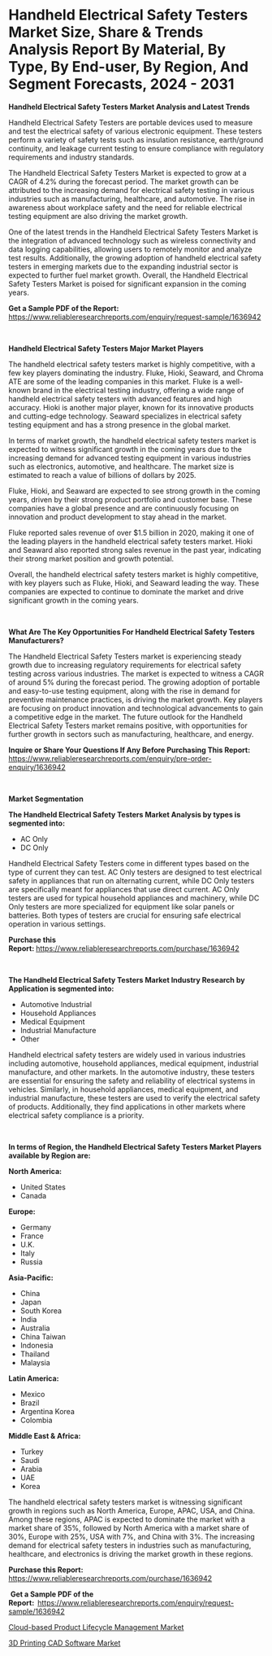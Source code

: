 <p><h1>Handheld Electrical Safety Testers Market Size, Share & Trends Analysis Report By Material, By Type, By End-user, By Region, And Segment Forecasts, 2024 - 2031</h1></p><p><strong>Handheld Electrical Safety Testers Market Analysis and Latest Trends</strong></p>
<p><p>Handheld Electrical Safety Testers are portable devices used to measure and test the electrical safety of various electronic equipment. These testers perform a variety of safety tests such as insulation resistance, earth/ground continuity, and leakage current testing to ensure compliance with regulatory requirements and industry standards.</p><p>The Handheld Electrical Safety Testers Market is expected to grow at a CAGR of 4.2% during the forecast period. The market growth can be attributed to the increasing demand for electrical safety testing in various industries such as manufacturing, healthcare, and automotive. The rise in awareness about workplace safety and the need for reliable electrical testing equipment are also driving the market growth.</p><p>One of the latest trends in the Handheld Electrical Safety Testers Market is the integration of advanced technology such as wireless connectivity and data logging capabilities, allowing users to remotely monitor and analyze test results. Additionally, the growing adoption of handheld electrical safety testers in emerging markets due to the expanding industrial sector is expected to further fuel market growth. Overall, the Handheld Electrical Safety Testers Market is poised for significant expansion in the coming years.</p></p>
<p><strong>Get a Sample PDF of the Report:&nbsp;</strong> <a href="https://www.reliableresearchreports.com/enquiry/request-sample/1636942">https://www.reliableresearchreports.com/enquiry/request-sample/1636942</a></p>
<p>&nbsp;</p>
<p><strong>Handheld Electrical Safety Testers Major Market Players</strong></p>
<p><p>The handheld electrical safety testers market is highly competitive, with a few key players dominating the industry. Fluke, Hioki, Seaward, and Chroma ATE are some of the leading companies in this market. Fluke is a well-known brand in the electrical testing industry, offering a wide range of handheld electrical safety testers with advanced features and high accuracy. Hioki is another major player, known for its innovative products and cutting-edge technology. Seaward specializes in electrical safety testing equipment and has a strong presence in the global market.</p><p>In terms of market growth, the handheld electrical safety testers market is expected to witness significant growth in the coming years due to the increasing demand for advanced testing equipment in various industries such as electronics, automotive, and healthcare. The market size is estimated to reach a value of billions of dollars by 2025.</p><p>Fluke, Hioki, and Seaward are expected to see strong growth in the coming years, driven by their strong product portfolio and customer base. These companies have a global presence and are continuously focusing on innovation and product development to stay ahead in the market.</p><p>Fluke reported sales revenue of over $1.5 billion in 2020, making it one of the leading players in the handheld electrical safety testers market. Hioki and Seaward also reported strong sales revenue in the past year, indicating their strong market position and growth potential.</p><p>Overall, the handheld electrical safety testers market is highly competitive, with key players such as Fluke, Hioki, and Seaward leading the way. These companies are expected to continue to dominate the market and drive significant growth in the coming years.</p></p>
<p>&nbsp;</p>
<p><strong>What Are The Key Opportunities For Handheld Electrical Safety Testers Manufacturers?</strong></p>
<p><p>The Handheld Electrical Safety Testers market is experiencing steady growth due to increasing regulatory requirements for electrical safety testing across various industries. The market is expected to witness a CAGR of around 5% during the forecast period. The growing adoption of portable and easy-to-use testing equipment, along with the rise in demand for preventive maintenance practices, is driving the market growth. Key players are focusing on product innovation and technological advancements to gain a competitive edge in the market. The future outlook for the Handheld Electrical Safety Testers market remains positive, with opportunities for further growth in sectors such as manufacturing, healthcare, and energy.</p></p>
<p><strong>Inquire or Share Your Questions If Any Before Purchasing This Report:</strong> <a href="https://www.reliableresearchreports.com/enquiry/pre-order-enquiry/1636942">https://www.reliableresearchreports.com/enquiry/pre-order-enquiry/1636942</a></p>
<p>&nbsp;</p>
<p><strong>Market Segmentation</strong></p>
<p><strong>The Handheld Electrical Safety Testers Market Analysis by types is segmented into:</strong></p>
<p><ul><li>AC Only</li><li>DC Only</li></ul></p>
<p><p>Handheld Electrical Safety Testers come in different types based on the type of current they can test. AC Only testers are designed to test electrical safety in appliances that run on alternating current, while DC Only testers are specifically meant for appliances that use direct current. AC Only testers are used for typical household appliances and machinery, while DC Only testers are more specialized for equipment like solar panels or batteries. Both types of testers are crucial for ensuring safe electrical operation in various settings.</p></p>
<p><strong>Purchase this Report:&nbsp;</strong><a href="https://www.reliableresearchreports.com/purchase/1636942">https://www.reliableresearchreports.com/purchase/1636942</a></p>
<p>&nbsp;</p>
<p><strong>The Handheld Electrical Safety Testers Market Industry Research by Application is segmented into:</strong></p>
<p><ul><li>Automotive Industrial</li><li>Household Appliances</li><li>Medical Equipment</li><li>Industrial Manufacture</li><li>Other</li></ul></p>
<p><p>Handheld electrical safety testers are widely used in various industries including automotive, household appliances, medical equipment, industrial manufacture, and other markets. In the automotive industry, these testers are essential for ensuring the safety and reliability of electrical systems in vehicles. Similarly, in household appliances, medical equipment, and industrial manufacture, these testers are used to verify the electrical safety of products. Additionally, they find applications in other markets where electrical safety compliance is a priority.</p></p>
<p>&nbsp;</p>
<p><strong>In terms of Region, the Handheld Electrical Safety Testers Market Players available by Region are:</strong></p>
<p>
    <p> <strong> North America: </strong>
        <ul>
            <li>United States</li>
            <li>Canada</li>
        </ul>
        </p> 
    <p> <strong> Europe: </strong>
        <ul>
            <li>Germany</li>
            <li>France</li>
            <li>U.K.</li>
            <li>Italy</li>
            <li>Russia</li>
        </ul>
        </p> 
    <p> <strong> Asia-Pacific: </strong>
        <ul>
            <li>China</li>
            <li>Japan</li>
            <li>South Korea</li>
            <li>India</li>
            <li>Australia</li>
            <li>China Taiwan</li>
            <li>Indonesia</li>
            <li>Thailand</li>
            <li>Malaysia</li>
        </ul>
        </p> 
    <p> <strong> Latin America: </strong>
        <ul>
            <li>Mexico</li>
            <li>Brazil</li>
            <li>Argentina Korea</li>
            <li>Colombia</li>
        </ul>
        </p> 
    <p> <strong> Middle East & Africa: </strong>
        <ul>
            <li>Turkey</li>
            <li>Saudi</li>
            <li>Arabia</li>
            <li>UAE</li>
            <li>Korea</li>
        </ul>
    </p>
    </p>
<p><p>The handheld electrical safety testers market is witnessing significant growth in regions such as North America, Europe, APAC, USA, and China. Among these regions, APAC is expected to dominate the market with a market share of 35%, followed by North America with a market share of 30%, Europe with 25%, USA with 7%, and China with 3%. The increasing demand for electrical safety testers in industries such as manufacturing, healthcare, and electronics is driving the market growth in these regions.</p></p>
<p><strong>Purchase this Report: </strong><a href="https://www.reliableresearchreports.com/purchase/1636942">https://www.reliableresearchreports.com/purchase/1636942</a></p>
<p>&nbsp;<strong>Get a Sample PDF of the Report:&nbsp;&nbsp;</strong><a href="https://www.reliableresearchreports.com/enquiry/request-sample/1636942">https://www.reliableresearchreports.com/enquiry/request-sample/1636942</a></p>
<p><strong></strong></p>
<p><p><a href="https://issuu.com/reportprime-2/docs/cloud-based-product-lifecycle-management-market-si">Cloud-based Product Lifecycle Management Market</a></p><p><a href="https://issuu.com/reportprime-2/docs/3d-printing-cad-software-market-size-2030.pptx">3D Printing CAD Software Market</a></p></p>